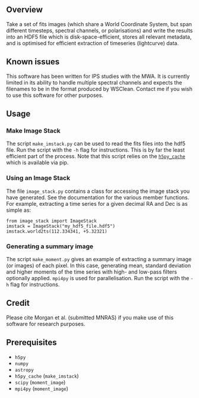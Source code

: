 ## Overview 
Take a set of fits images (which share a World Coordinate System, but span different timesteps, spectral channels, or polarisations) and write the results into an HDF5 file which is disk-space-efficient, stores all relevant metadata, and is optimised for efficient extraction of timeseries (lightcurve) data.

## Known issues

This software has been written for IPS studies with the MWA. It is currently limited in its ability to handle multiple spectral channels and expects the filenames to be in the format produced by WSClean. Contact me if you wish to use this software for other purposes.

## Usage
### Make Image Stack
The script `make_imstack.py` can be used to read the fits files into the hdf5 file. Run the script with the `-h` flag for instructions. This is by far the least efficient part of the process. Note that this script relies on the [`h5py_cache`](https://github.com/moble/h5py_cache) which is available via pip.

### Using an Image Stack
The file `image_stack.py` contains a class for accessing the image stack you have generated. See the documentation for the various member functions. For example, extracting a time series for a given decimal RA and Dec is as simple as:

    from image_stack import ImageStack
    imstack = ImageStack("my_hdf5_file.hdf5")
    imstack.world2ts(112.334341, +5.32321)

### Generating a summary image
The script `make_moment.py` gives an example of extracting a summary image (or images) of each pixel. In this case, generating mean, standard deviation and higher moments of the time series with high- and low-pass filters optionally applied. `mpi4py` is used for parallelisation. Run the script with the `-h` flag for instructions.

## Credit

Please cite Morgan et al. (submitted MNRAS) if you make use of this software for research purposes.

## Prerequisites

* `h5py`
* `numpy `
* `astropy`
* `h5py_cache` (`make_imstack`)
* `scipy` (`moment_image`)
* `mpi4py` (`moment_image`)
